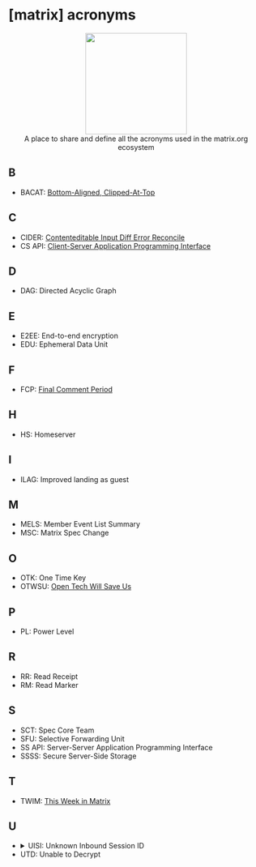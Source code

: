 # [matrix] acronyms

<p align="center">
  <img src="https://matrix.org/images/matrix-logo.svg" width="200" />
  <br/>
  A place to share and define all the acronyms used in the matrix.org ecosystem
</p> 

## B

- BACAT: [Bottom-Aligned, Clipped-At-Top](https://github.com/matrix-org/matrix-react-sdk/blob/develop/docs/scrolling.md)

## C

- CIDER: [Contenteditable Input Diff Error Reconcile](https://github.com/matrix-org/matrix-react-sdk/blob/develop/docs/ciderEditor.md)
- CS API: [Client-Server Application Programming Interface](https://matrix.org/docs/spec/client_server/latest)

## D

- DAG: Directed Acyclic Graph

## E

- E2EE: End-to-end encryption
- EDU: Ephemeral Data Unit

## F

- FCP: [Final Comment Period](https://matrix.org/docs/DemystifyingMSCs.pdf)

## H

- HS: Homeserver

## I

- ILAG: Improved landing as guest

## M

- MELS: Member Event List Summary
- MSC: Matrix Spec Change

## O

- OTK: One Time Key
- OTWSU: [Open Tech Will Save Us](https://matrix.org/open-tech-will-save-us/)

## P

- PL: Power Level

## R

- RR: Read Receipt
- RM: Read Marker

## S

- SCT: Spec Core Team
- SFU: Selective Forwarding Unit
- SS API: Server-Server Application Programming Interface
- SSSS: Secure Server-Side Storage

## T

- TWIM: [This Week in Matrix](https://matrix.org/blog/category/this-week-in-matrix)

## U

- <details><summary>UISI: Unknown Inbound Session ID</summary> Old name to refer to `UTD`</details>
- UTD: Unable to Decrypt
